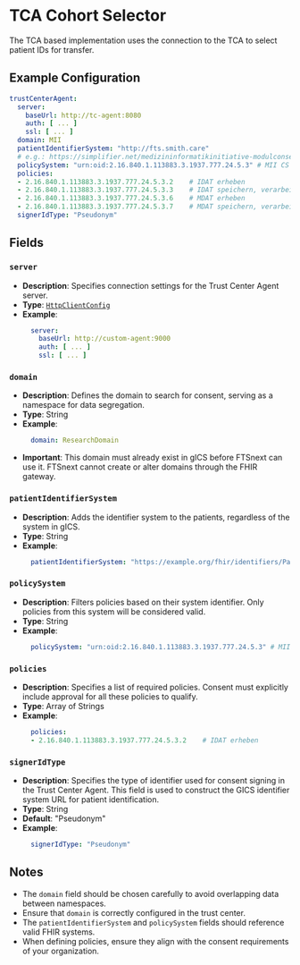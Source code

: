 # TCA Cohort Selector <Badge type="tip" text="Clinical Domain Agent" /> <Badge type="warning" text="Since 5.0" />

The TCA based implementation uses the connection to the TCA to select patient IDs for transfer.

## Example Configuration

```yaml
trustCenterAgent:
  server:
    baseUrl: http://tc-agent:8080
    auth: [ ... ]
    ssl: [ ... ]
  domain: MII
  patientIdentifierSystem: "http://fts.smith.care"
  # e.g.: https://simplifier.net/medizininformatikinitiative-modulconsent/2.16.840.1.113883.3.1937.777.24.5.3--20210423105554
  policySystem: "urn:oid:2.16.840.1.113883.3.1937.777.24.5.3" # MII CS Consent Policy
  policies:
  - 2.16.840.1.113883.3.1937.777.24.5.3.2    # IDAT erheben
  - 2.16.840.1.113883.3.1937.777.24.5.3.3    # IDAT speichern, verarbeiten
  - 2.16.840.1.113883.3.1937.777.24.5.3.6    # MDAT erheben
  - 2.16.840.1.113883.3.1937.777.24.5.3.7    # MDAT speichern, verarbeiten
  signerIdType: "Pseudonym"
```

## Fields

### `server` <Badge type="warning" text="Since 5.0" />

* **Description**: Specifies connection settings for the Trust Center Agent server.
* **Type**: [`HttpClientConfig`](../../types/HttpClientConfig)
* **Example**:
  ```yaml
    server:
      baseUrl: http://custom-agent:9000
      auth: [ ... ]
      ssl: [ ... ]
  ```

### `domain` <Badge type="warning" text="Since 5.0" />

* **Description**: Defines the domain to search for consent, serving as a namespace for data
  segregation.
* **Type**: String
* **Example**:
  ```yaml
    domain: ResearchDomain
  ```
* **Important**: This domain must already exist in gICS before FTSnext can use it. FTSnext cannot
  create or alter domains through the FHIR gateway.

### `patientIdentifierSystem` <Badge type="warning" text="Since 5.0" />

* **Description**: Adds the identifier system to the patients, regardless of the system in gICS.
* **Type**: String
* **Example**:
  ```yaml
    patientIdentifierSystem: "https://example.org/fhir/identifiers/Patient"
  ```

### `policySystem` <Badge type="warning" text="Since 5.0" />

* **Description**: Filters policies based on their system identifier. Only policies from this system
  will be considered valid.
* **Type**: String
* **Example**:
  ```yaml
    policySystem: "urn:oid:2.16.840.1.113883.3.1937.777.24.5.3" # MII CS Consent Policy
  ```

### `policies` <Badge type="warning" text="Since 5.0" />

* **Description**: Specifies a list of required policies. Consent must explicitly include approval
  for all these policies to qualify.
* **Type**: Array of Strings
* **Example**:
  ```yaml
    policies:
    - 2.16.840.1.113883.3.1937.777.24.5.3.2    # IDAT erheben
  ```

### `signerIdType` <Badge type="tip" text="Optional" /> <Badge type="warning" text="Since 5.4.1" />

* **Description**: Specifies the type of identifier used for consent signing in the Trust Center Agent.
  This field is used to construct the GICS identifier system URL for patient identification.
* **Type**: String
* **Default**: "Pseudonym"
* **Example**:
  ```yaml
    signerIdType: "Pseudonym"
  ```

## Notes

* The `domain` field should be chosen carefully to avoid overlapping data between namespaces.
* Ensure that `domain` is correctly configured in the trust center.
* The `patientIdentifierSystem` and `policySystem` fields should reference valid FHIR systems.
* When defining policies, ensure they align with the consent requirements of your organization.
